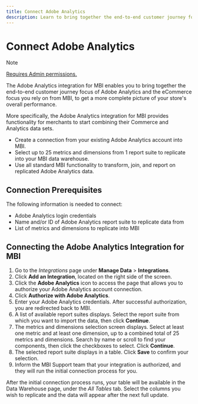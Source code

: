 ```yaml
---
title: Connect Adobe Analytics
description: Learn to bring together the end-to-end customer journey focus of Adobe Analytics and the eCommerce focus you rely on from MBI.
---
```


# Connect Adobe Analytics

>[!NOTE]
>
>[Requires Admin permissions.](../../../administrator/user-management/user-management.md)

The Adobe Analytics integration for MBI enables you to bring together the end-to-end customer journey focus of Adobe Analytics and the eCommerce focus you rely on from MBI, to get a more complete picture of your store's overall performance.

More specifically, the Adobe Analytics integration for MBI provides functionality for merchants to start combining their Commerce and Analytics data sets.
- Create a connection from your existing Adobe Analytics account into MBI.
- Select up to 25 metrics and dimensions from 1 report suite to replicate into your MBI data warehouse.
- Use all standard MBI functionality to transform, join, and report on replicated Adobe Analytics data.

## Connection Prerequisites

The following information is needed to connect:
- Adobe Analytics login credentials
- Name and/or ID of Adobe Analytics report suite to replicate data from
- List of metrics and dimensions to replicate into MBI

## Connecting the Adobe Analytics Integration for MBI

1. Go to the _Integrations_ page under **Manage Data** > **Integrations**.
1. Click **Add an Integration**, located on the right side of the screen.
1. Click the **Adobe Analytics** icon to access the page that allows you to authorize your Adobe Analytics account connection.
1. Click **Authorize with Adobe Analytics**.
1. Enter your Adobe Analytics credentials. After successful authorization, you are redirected back to MBI.
1. A list of available report suites displays. Select the report suite from which you want to import the data, then click **Continue**.
1. The metrics and dimensions selection screen displays. Select at least one metric and at least one dimension, up to a combined total of 25 metrics and dimensions. Search by name or scroll to find your components, then click the checkboxes to select. Click **Continue**.
1. The selected report suite displays in a table. Click **Save** to confirm your selection.
1. Inform the MBI Support team that your integration is authorized, and they will run the initial connection process for you.

After the initial connection process runs, your table will be available in the Data Warehouse page, under the *All Tables* tab. Select the columns you wish to replicate and the data will appear after the next full update.